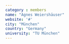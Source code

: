 ```yaml
---
category : members
name: "Agnes Weiershäuser" 
website: '#'
city: "München"
country: "Germany"
university: "TU München"
---
```


